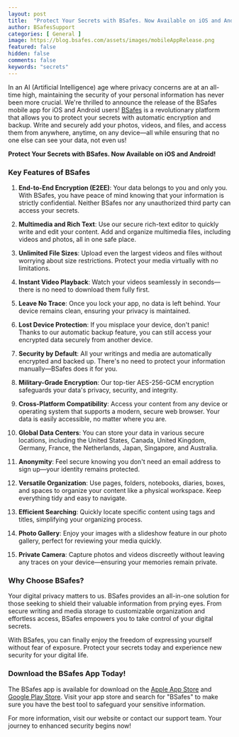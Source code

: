 ```yaml
---
layout: post
title:  "Protect Your Secrets with BSafes. Now Available on iOS and Android!"
author: BSafesSupport
categories: [ General ]
image: https://blog.bsafes.com/assets/images/mobileAppRelease.png
featured: false 
hidden: false
comments: false
keywords: "secrets"
---
```


In an AI (Artificial Intelligence) age where privacy concerns are at an all-time high, maintaining the security of your personal information has never been more crucial. We're thrilled to announce the release of the BSafes mobile app for iOS and Android users! [BSafes](https://www.bsafes.com) is a revolutionary platform that allows you to protect your secrets with automatic encryption and backup. Write and securely add your photos, videos, and files, and access them from anywhere, anytime, on any device—all while ensuring that no one else can see your data, not even us!

**Protect Your Secrets with BSafes. Now Available on iOS and Android!**

### Key Features of BSafes

1. **End-to-End Encryption (E2EE)**: Your data belongs to you and only you. With BSafes, you have peace of mind knowing that your information is strictly confidential. Neither BSafes nor any unauthorized third party can access your secrets.

2. **Multimedia and Rich Text**: Use our secure rich-text editor to quickly write and edit your content. Add and organize multimedia files, including videos and photos, all in one safe place.

3. **Unlimited File Sizes**: Upload even the largest videos and files without worrying about size restrictions. Protect your media virtually with no limitations.

4. **Instant Video Playback**: Watch your videos seamlessly in seconds—there is no need to download them fully first.

5. **Leave No Trace**: Once you lock your app, no data is left behind. Your device remains clean, ensuring your privacy is maintained.

6. **Lost Device Protection**: If you misplace your device, don't panic! Thanks to our automatic backup feature, you can still access your encrypted data securely from another device.

7. **Security by Default**: All your writings and media are automatically encrypted and backed up. There's no need to protect your information manually—BSafes does it for you.

8. **Military-Grade Encryption**: Our top-tier AES-256-GCM encryption safeguards your data's privacy, security, and integrity. 

9. **Cross-Platform Compatibility**: Access your content from any device or operating system that supports a modern, secure web browser. Your data is easily accessible, no matter where you are.

10. **Global Data Centers**: You can store your data in various secure locations, including the United States, Canada, United Kingdom, Germany, France, the Netherlands, Japan, Singapore, and Australia.

11. **Anonymity**: Feel secure knowing you don't need an email address to sign up—your identity remains protected.

12. **Versatile Organization**: Use pages, folders, notebooks, diaries, boxes, and spaces to organize your content like a physical workspace. Keep everything tidy and easy to navigate.

13. **Efficient Searching**: Quickly locate specific content using tags and titles, simplifying your organizing process.

14. **Photo Gallery**: Enjoy your images with a slideshow feature in our photo gallery, perfect for reviewing your media quickly.

15. **Private Camera**: Capture photos and videos discreetly without leaving any traces on your device—ensuring your memories remain private.

### Why Choose BSafes?

Your digital privacy matters to us. BSafes provides an all-in-one solution for those seeking to shield their valuable information from prying eyes. From secure writing and media storage to customizable organization and effortless access, BSafes empowers you to take control of your digital secrets.

With BSafes, you can finally enjoy the freedom of expressing yourself without fear of exposure. Protect your secrets today and experience new security for your digital life.

### Download the BSafes App Today!

The BSafes app is available for download on the [Apple App Store](https://apps.apple.com/tw/app/bsafes-hide-back-up-secrets/id6612017394?l=en-GB) and [Google Play Store](https://play.google.com/store/apps/details?id=com.bsafes.android.bsafes&pli=1). Visit your app store and search for "BSafes" to make sure you have the best tool to safeguard your sensitive information.

For more information, visit our website or contact our support team. Your journey to enhanced security begins now!
